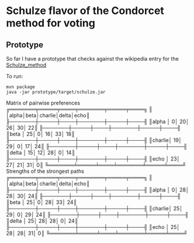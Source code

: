 # Schulze flavor of the Condorcet method for voting

## Prototype
So far I have a prototype that checks against the wikipedia entry for the [Schulze_method](https://en.wikipedia.org/wiki/Schulze_method)

To run:

    mvn package
    java -jar prototype/target/schulze.jar

Matrix of pairwise preferences
╔═══════╤═════╤════╤═══════╤═════╤════╗
║       │alpha│beta│charlie│delta│echo║
╟───────┼─────┼────┼───────┼─────┼────╢
║alpha  │    0│  20│     26│   30│  22║
╟───────┼─────┼────┼───────┼─────┼────╢
║beta   │   25│   0│     16│   33│  18║
╟───────┼─────┼────┼───────┼─────┼────╢
║charlie│   19│  29│      0│   17│  24║
╟───────┼─────┼────┼───────┼─────┼────╢
║delta  │   15│  12│     28│    0│  14║
╟───────┼─────┼────┼───────┼─────┼────╢
║echo   │   23│  27│     21│   31│   0║
╚═══════╧═════╧════╧═══════╧═════╧════╝
Strengths of the strongest paths
╔═══════╤═════╤════╤═══════╤═════╤════╗
║       │alpha│beta│charlie│delta│echo║
╟───────┼─────┼────┼───────┼─────┼────╢
║alpha  │    0│  28│     28│   30│  24║
╟───────┼─────┼────┼───────┼─────┼────╢
║beta   │   25│   0│     28│   33│  24║
╟───────┼─────┼────┼───────┼─────┼────╢
║charlie│   25│  29│      0│   29│  24║
╟───────┼─────┼────┼───────┼─────┼────╢
║delta  │   25│  28│     28│    0│  24║
╟───────┼─────┼────┼───────┼─────┼────╢
║echo   │   25│  28│     28│   31│   0║
╚═══════╧═════╧════╧═══════╧═════╧════╝
